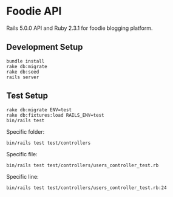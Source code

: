 # Foodie API
Rails 5.0.0 API and Ruby 2.3.1 for foodie blogging platform.

## Development Setup
```
bundle install
rake db:migrate
rake db:seed
rails server
```

## Test Setup
```
rake db:migrate ENV=test
rake db:fixtures:load RAILS_ENV=test
bin/rails test
```
Specific folder:
```
bin/rails test test/controllers
```

Specific file:
```
bin/rails test test/controllers/users_controller_test.rb
```

Specific line:
```
bin/rails test test/controllers/users_controller_test.rb:24
```

